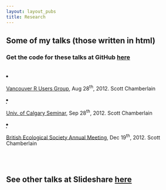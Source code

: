 ```yaml
---
layout: layout_pubs
title: Research
---
```



## Some of my talks (those written in html)

### Get the code for these talks at GitHub [here](https://github.com/SChamberlain/posterstalks)

<div class="row">
 <br> 
<div class="span9 offset1">
<li class="span3 nobullet">
      <div class="thumbnail">
        <a href="http://sckott.github.io/posterstalks/rvantalk/slides/"><img src="http://sckott.github.io/scott/img/rvantalk.png" alt=""></a>
        <div class="caption">
          <p><a href="http://www.meetup.com/Vancouver-R-Users-Group-data-analysis-statistics/events/73785912/">Vancouver R Users Group</a>, Aug 28<sup>th</sup>, 2012. Scott Chamberlain</p>
        </div>
      </div>
    </li>

<li class="span3 nobullet">
      <div class="thumbnail">
        <a href="http://sckott.github.io/posterstalks/ucalgarytalk/"><img src="http://sckott.github.io/scott/img/ucalgarytalk.png" alt="" border="1"></a>
        <div class="caption">
          <p><a href="http://www.bio.ucalgary.ca/">Univ. of Calgary Seminar</a>, Sep 28<sup>th</sup>, 2012. Scott Chamberlain</p>
        </div>
      </div>
</li>
 </div>
</div>

<div class="row">
  <div class="span9 offset1">
<li class="span3 nobullet">
      <div class="thumbnail">
        <a href="http://sckott.github.io/posterstalks/bestalk/"><img src="http://sckott.github.io/scott/img/bestalk.png" alt="" border="1"></a>
        <div class="caption">
          <p><a href="http://www.britishecologicalsociety.org/meetings/current_future_meetings/2012_annual_meeting/workshop_events.php">British Ecological Society Annual Meeting</a>, Dec 19<sup>th</sup>, 2012. Scott Chamberlain</p>
        </div>
      </div>
</li>
  </div>
</div>

<br> <br> 
## See other talks at Slideshare [here](http://www.slideshare.net/schamber)